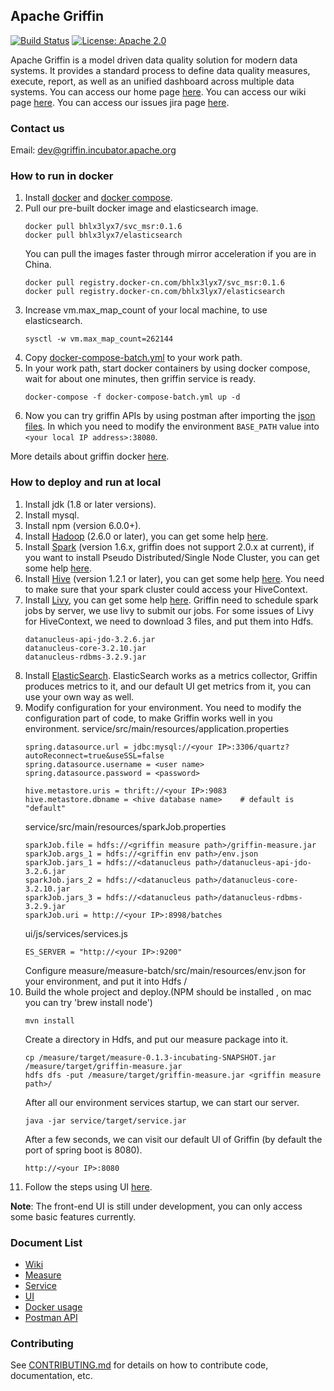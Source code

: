 <!--
Licensed to the Apache Software Foundation (ASF) under one
or more contributor license agreements.  See the NOTICE file
distributed with this work for additional information
regarding copyright ownership.  The ASF licenses this file
to you under the Apache License, Version 2.0 (the
"License"); you may not use this file except in compliance
with the License.  You may obtain a copy of the License at

  http://www.apache.org/licenses/LICENSE-2.0

Unless required by applicable law or agreed to in writing,
software distributed under the License is distributed on an
"AS IS" BASIS, WITHOUT WARRANTIES OR CONDITIONS OF ANY
KIND, either express or implied.  See the License for the
specific language governing permissions and limitations
under the License.
-->


## Apache Griffin  
[![Build Status](https://travis-ci.org/apache/incubator-griffin.svg?branch=master)](https://travis-ci.org/apache/incubator-griffin) [![License: Apache 2.0](https://camo.githubusercontent.com/8cb994f6c4a156c623fe057fccd7fb7d7d2e8c9b/68747470733a2f2f696d672e736869656c64732e696f2f62616467652f6c6963656e73652d417061636865253230322d3445423142412e737667)](https://www.apache.org/licenses/LICENSE-2.0.html)    

Apache Griffin is a model driven data quality solution for modern data systems. 
It provides a standard process to define data quality measures, execute, report, as well as an unified dashboard across multiple data systems. 
You can access our home page [here](http://griffin.incubator.apache.org/).
You can access our wiki page [here](https://cwiki.apache.org/confluence/display/GRIFFIN/Apache+Griffin).
You can access our issues jira page [here](https://issues.apache.org/jira/secure/Dashboard.jspa?selectPageId=12330914).

### Contact us
Email: <a href="mailto:dev@griffin.incubator.apache.org">dev@griffin.incubator.apache.org</a>

### How to run in docker
1. Install [docker](https://docs.docker.com/engine/installation/) and [docker compose](https://docs.docker.com/compose/install/).
2. Pull our pre-built docker image and elasticsearch image.
    ```
    docker pull bhlx3lyx7/svc_msr:0.1.6
    docker pull bhlx3lyx7/elasticsearch
    ```
   You can pull the images faster through mirror acceleration if you are in China.
    ```
    docker pull registry.docker-cn.com/bhlx3lyx7/svc_msr:0.1.6
    docker pull registry.docker-cn.com/bhlx3lyx7/elasticsearch
    ```
3. Increase vm.max_map_count of your local machine, to use elasticsearch.  
    ```
    sysctl -w vm.max_map_count=262144
    ```
4. Copy [docker-compose-batch.yml](https://github.com/apache/incubator-griffin/blob/master/griffin-doc/docker/svc_msr/docker-compose-batch.yml) to your work path.
5. In your work path, start docker containers by using docker compose, wait for about one minutes, then griffin service is ready.
    ```
    docker-compose -f docker-compose-batch.yml up -d
    ```
6. Now you can try griffin APIs by using postman after importing the [json files](https://github.com/apache/incubator-griffin/tree/master/griffin-doc/service/postman).
   In which you need to modify the environment `BASE_PATH` value into `<your local IP address>:38080`.

More details about griffin docker [here](https://github.com/apache/incubator-griffin/blob/master/griffin-doc/docker/griffin-docker-guide.md).

### How to deploy and run at local
1. Install jdk (1.8 or later versions).
2. Install mysql.
3. Install npm (version 6.0.0+).
4. Install [Hadoop](http://apache.claz.org/hadoop/common/hadoop-2.6.0/hadoop-2.6.0.tar.gz) (2.6.0 or later), you can get some help [here](https://hadoop.apache.org/docs/r2.7.2/hadoop-project-dist/hadoop-common/SingleCluster.html).
5. Install [Spark](http://spark.apache.org/downloads.html) (version 1.6.x, griffin does not support 2.0.x at current), if you want to install Pseudo Distributed/Single Node Cluster, you can get some help [here](http://why-not-learn-something.blogspot.com/2015/06/spark-installation-pseudo.html).
6. Install [Hive](http://apache.claz.org/hive/hive-1.2.1/apache-hive-1.2.1-bin.tar.gz) (version 1.2.1 or later), you can get some help [here](https://cwiki.apache.org/confluence/display/Hive/GettingStarted#GettingStarted-RunningHive).
    You need to make sure that your spark cluster could access your HiveContext.
7. Install [Livy](http://archive.cloudera.com/beta/livy/livy-server-0.3.0.zip), you can get some help [here](http://livy.io/quickstart.html).
    Griffin need to schedule spark jobs by server, we use livy to submit our jobs.
    For some issues of Livy for HiveContext, we need to download 3 files, and put them into Hdfs.
    ```
    datanucleus-api-jdo-3.2.6.jar
    datanucleus-core-3.2.10.jar
    datanucleus-rdbms-3.2.9.jar
    ```
8. Install [ElasticSearch]().
    ElasticSearch works as a metrics collector, Griffin produces metrics to it, and our default UI get metrics from it, you can use your own way as well.
9. Modify configuration for your environment.
    You need to modify the configuration part of code, to make Griffin works well in you environment.
    service/src/main/resources/application.properties
    ```
    spring.datasource.url = jdbc:mysql://<your IP>:3306/quartz?autoReconnect=true&useSSL=false
    spring.datasource.username = <user name>
    spring.datasource.password = <password>

    hive.metastore.uris = thrift://<your IP>:9083
    hive.metastore.dbname = <hive database name>    # default is "default"
    ```
    service/src/main/resources/sparkJob.properties
    ```
    sparkJob.file = hdfs://<griffin measure path>/griffin-measure.jar
    sparkJob.args_1 = hdfs://<griffin env path>/env.json
    sparkJob.jars_1 = hdfs://<datanucleus path>/datanucleus-api-jdo-3.2.6.jar
    sparkJob.jars_2 = hdfs://<datanucleus path>/datanucleus-core-3.2.10.jar
    sparkJob.jars_3 = hdfs://<datanucleus path>/datanucleus-rdbms-3.2.9.jar
    sparkJob.uri = http://<your IP>:8998/batches
    ```
    ui/js/services/services.js
    ```
    ES_SERVER = "http://<your IP>:9200"
    ```
    Configure measure/measure-batch/src/main/resources/env.json for your environment, and put it into Hdfs <griffin env path>/
10. Build the whole project and deploy.(NPM should be installed , on mac you can try 'brew install node')
    ```
    mvn install
    ```
    Create a directory in Hdfs, and put our measure package into it.
    ```
    cp /measure/target/measure-0.1.3-incubating-SNAPSHOT.jar /measure/target/griffin-measure.jar
    hdfs dfs -put /measure/target/griffin-measure.jar <griffin measure path>/
    ```
    After all our environment services startup, we can start our server.
    ```
    java -jar service/target/service.jar
    ```
    After a few seconds, we can visit our default UI of Griffin (by default the port of spring boot is 8080).
    ```
    http://<your IP>:8080
    ```
11. Follow the steps using UI [here](https://github.com/apache/incubator-griffin/blob/master/griffin-doc/ui/dockerUIguide.md#webui-test-case-guide).


**Note**: The front-end UI is still under development, you can only access some basic features currently.

### Document List

- [Wiki](https://cwiki.apache.org/confluence/display/GRIFFIN/Apache+Griffin)
- [Measure](https://github.com/apache/incubator-griffin/tree/master/griffin-doc/measure)
- [Service](https://github.com/apache/incubator-griffin/tree/master/griffin-doc/service)
- [UI](https://github.com/apache/incubator-griffin/tree/master/griffin-doc/ui)
- [Docker usage](https://github.com/apache/incubator-griffin/tree/master/griffin-doc/docker)
- [Postman API](https://github.com/apache/incubator-griffin/tree/master/griffin-doc/service/postman)
### Contributing

See [CONTRIBUTING.md](CONTRIBUTING.md) for details on how to contribute code, documentation, etc.




